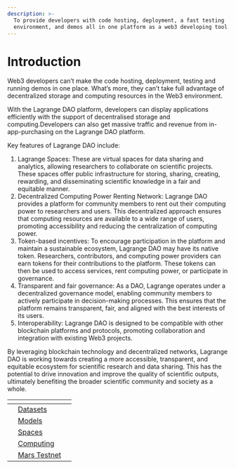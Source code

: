 ```yaml
---
description: >-
  To provide developers with code hosting, deployment, a fast testing
  environment, and demos all in one platform as a web3 developing tool.
---
```


# Introduction

Web3 developers can’t make the code hosting, deployment, testing and running demos in one place. What’s more, they can’t take full advantage of decentralized storage and computing resources in the Web3 environment.&#x20;

With the Lagrange DAO platform, developers can display applications efficiently with the support of decentralised storage and computing.Developers can also get massive traffic and revenue from in-app-purchasing on  the Lagrange DAO platform.

Key features of Lagrange DAO include:

1. Lagrange Spaces: These are virtual spaces for data sharing and analytics, allowing researchers to collaborate on scientific projects. These spaces offer public infrastructure for storing, sharing, creating, rewarding, and disseminating scientific knowledge in a fair and equitable manner.
2. Decentralized Computing Power Renting Network: Lagrange DAO provides a platform for community members to rent out their computing power to researchers and users. This decentralized approach ensures that computing resources are available to a wide range of users, promoting accessibility and reducing the centralization of computing power.
3. Token-based incentives: To encourage participation in the platform and maintain a sustainable ecosystem, Lagrange DAO may have its native token. Researchers, contributors, and computing power providers can earn tokens for their contributions to the platform. These tokens can then be used to access services, rent computing power, or participate in governance.
4. Transparent and fair governance: As a DAO, Lagrange operates under a decentralized governance model, enabling community members to actively participate in decision-making processes. This ensures that the platform remains transparent, fair, and aligned with the best interests of its users.
5. Interoperability: Lagrange DAO is designed to be compatible with other blockchain platforms and protocols, promoting collaboration and integration with existing Web3 projects.

By leveraging blockchain technology and decentralized networks, Lagrange DAO is working towards creating a more accessible, transparent, and equitable ecosystem for scientific research and data sharing. This has the potential to drive innovation and improve the quality of scientific outputs, ultimately benefiting the broader scientific community and society as a whole.

<table data-view="cards"><thead><tr><th></th><th></th><th></th></tr></thead><tbody><tr><td></td><td><a href="datasets/">Datasets</a></td><td></td></tr><tr><td></td><td><a href="models.md">Models</a></td><td></td></tr><tr><td></td><td><a href="spaces/">Spaces</a></td><td></td></tr><tr><td></td><td><a href="computing/">Computing</a></td><td></td></tr><tr><td></td><td><a href="mars-testnet/">Mars Testnet</a></td><td></td></tr></tbody></table>
